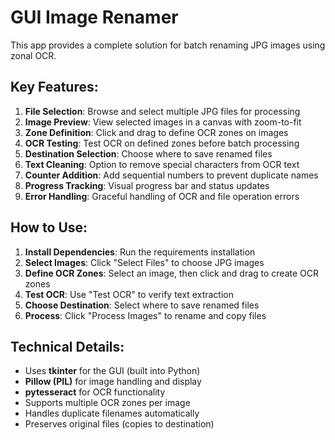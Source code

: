 # GUI Image Renamer

This app provides a complete solution for batch renaming JPG images using zonal OCR.

## Key Features:

1. **File Selection**: Browse and select multiple JPG files for processing
2. **Image Preview**: View selected images in a canvas with zoom-to-fit
3. **Zone Definition**: Click and drag to define OCR zones on images
4. **OCR Testing**: Test OCR on defined zones before batch processing
5. **Destination Selection**: Choose where to save renamed files
6. **Text Cleaning**: Option to remove special characters from OCR text
7. **Counter Addition**: Add sequential numbers to prevent duplicate names
8. **Progress Tracking**: Visual progress bar and status updates
9. **Error Handling**: Graceful handling of OCR and file operation errors


## How to Use:

1. **Install Dependencies**: Run the requirements installation
2. **Select Images**: Click "Select Files" to choose JPG images
3. **Define OCR Zones**: Select an image, then click and drag to create OCR zones
4. **Test OCR**: Use "Test OCR" to verify text extraction
5. **Choose Destination**: Select where to save renamed files
6. **Process**: Click "Process Images" to rename and copy files


## Technical Details:

- Uses **tkinter** for the GUI (built into Python)
- **Pillow (PIL)** for image handling and display
- **pytesseract** for OCR functionality
- Supports multiple OCR zones per image
- Handles duplicate filenames automatically
- Preserves original files (copies to destination)
